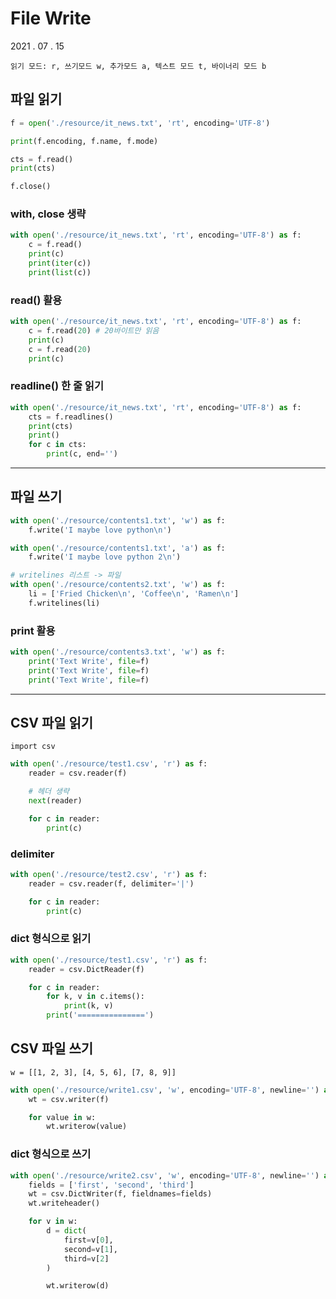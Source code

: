 # File Write

2021 . 07 . 15

```
읽기 모드: r, 쓰기모드 w, 추가모드 a, 텍스트 모드 t, 바이너리 모드 b
```

## 파일 읽기

```python
f = open('./resource/it_news.txt', 'rt', encoding='UTF-8')

print(f.encoding, f.name, f.mode)

cts = f.read()
print(cts)

f.close()
```

### with, close 생략

```python
with open('./resource/it_news.txt', 'rt', encoding='UTF-8') as f:
    c = f.read()
    print(c)
    print(iter(c))
    print(list(c))
```

### read() 활용

```python
with open('./resource/it_news.txt', 'rt', encoding='UTF-8') as f:
    c = f.read(20) # 20바이트만 읽음
    print(c)
    c = f.read(20)
    print(c)
```

### readline() 한 줄 읽기

```python
with open('./resource/it_news.txt', 'rt', encoding='UTF-8') as f:
    cts = f.readlines()
    print(cts)
    print()
    for c in cts:
        print(c, end='')
```

---

## 파일 쓰기

```python
with open('./resource/contents1.txt', 'w') as f:
    f.write('I maybe love python\n')

with open('./resource/contents1.txt', 'a') as f:
    f.write('I maybe love python 2\n')

# writelines 리스트 -> 파일
with open('./resource/contents2.txt', 'w') as f:
    li = ['Fried Chicken\n', 'Coffee\n', 'Ramen\n']
    f.writelines(li)
```

### print 활용

```python
with open('./resource/contents3.txt', 'w') as f:
    print('Text Write', file=f)
    print('Text Write', file=f)
    print('Text Write', file=f)
```



---



## CSV 파일 읽기

`import csv`

```python
with open('./resource/test1.csv', 'r') as f:
    reader = csv.reader(f)

    # 헤더 생략
    next(reader)

    for c in reader:
        print(c)
```

### delimiter 

```python
with open('./resource/test2.csv', 'r') as f:
    reader = csv.reader(f, delimiter='|')

    for c in reader:
        print(c)
```

### dict 형식으로 읽기

```python
with open('./resource/test1.csv', 'r') as f:
    reader = csv.DictReader(f)

    for c in reader:
        for k, v in c.items():
            print(k, v)
        print('===============')
```

## CSV 파일 쓰기

`w = [[1, 2, 3], [4, 5, 6], [7, 8, 9]]`

```python
with open('./resource/write1.csv', 'w', encoding='UTF-8', newline='') as f:
    wt = csv.writer(f)

    for value in w:
        wt.writerow(value)
```

### dict 형식으로 쓰기

```python
with open('./resource/write2.csv', 'w', encoding='UTF-8', newline='') as f:
    fields = ['first', 'second', 'third']
    wt = csv.DictWriter(f, fieldnames=fields)
    wt.writeheader()

    for v in w:
        d = dict(
            first=v[0],
            second=v[1],
            third=v[2]
        )

        wt.writerow(d)
```

